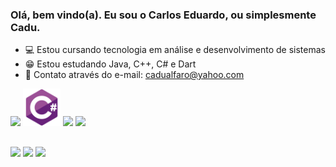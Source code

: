 ### Olá, bem vindo(a). Eu sou o Carlos Eduardo, ou simplesmente Cadu.

- 💻 Estou cursando tecnologia em análise e desenvolvimento de sistemas
- 😁 Estou estudando Java, C++, C# e Dart
- 📩 Contato através do e-mail: cadualfaro@yahoo.com
<!--
##

<div align="center">
  <a href="https://github.com/cadualfaro">
  <img height="180em" src="https://github-readme-stats.vercel.app/api?username=cadualfaro&show_icons=true&theme=chartreuse-dark&include_all_commits=true&count_private=true"/>
  <img height="180em" src="https://github-readme-stats.vercel.app/api/top-langs/?username=cadualfaro&layout=compact&langs_count=7&theme=chartreuse-dark"/>
</div>
  
##
-->
  <img heigh="50cm" width="60cm" src="https://cdn.jsdelivr.net/gh/devicons/devicon/icons/java/java-original-wordmark.svg" />
  <img heigh="50cm" width="60cm" src="https://raw.githubusercontent.com/devicons/devicon/master/icons/csharp/csharp-original.svg"/>
  <img heigh="50cm" width="120cm" src="https://img.shields.io/badge/C%2B%2B-00599C?style=for-the-badge&logo=c%2B%2B&logoColor=white"/>
  <img heigh="50cm" width="120cm" src="https://cdn.jsdelivr.net/gh/devicons/devicon/icons/dart/dart-original.svg" />
          
  
##
  
  <div> 
  <a href="https://www.facebook.com/cadu.alfaro/" target="_blank"><img src="https://img.shields.io/badge/Facebook-1877F2?style=for-the-badge&logo=facebook&logoColor=white" target="_blank"></a>
  <a href="https://instagram.com/cadualfaro" target="_blank"><img src="https://img.shields.io/badge/-Instagram-%23E4405F?style=for-the-badge&logo=instagram&logoColor=white" target="_blank"></a>
  <a href = "mailto:cadualfaro@yahoo.com"><img src="https://img.shields.io/badge/-Gmail-%23333?style=for-the-badge&logo=gmail&logoColor=white" target="_blank"></a>
 
</div>
